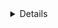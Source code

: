 
<details align="center">
<a href="https://Rahuuuul.github.io"><img src="https://github-readme-stats.vercel.app/api?username=Rahuuuul&hide_border=true"></img></a>
</details>
